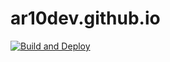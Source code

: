 # ar10dev.github.io

[![Build and Deploy](https://github.com/AR10Dev/ar10dev.github.io/actions/workflows/publish.yml/badge.svg)](https://github.com/AR10Dev/ar10dev.github.io/actions/workflows/publish.yml)